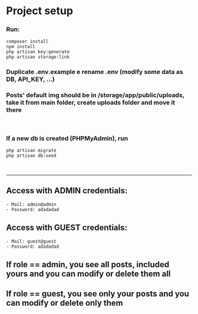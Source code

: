 # Project setup
### Run:
    composer install
    npm install
    php artisan key:generate
    php artisan storage:link

### Duplicate .env.example e rename .env (modify some data as DB, API_KEY, ...)

### Posts' default img should be in /storage/app/public/uploads, take it from main folder, create uploads folder and move it there
<br>

### If a new db is created (PHPMyAdmin), run
    php artisan migrate
    php artisan db:seed
<br>

-----------------------------

## Access with ADMIN credentials:
    - Mail: admin@admin
    - Password: adadadad

## Access with GUEST credentials:
    - Mail: guest@guest
    - Password: adadadad

## If role == admin, you see all posts, included yours and you can modify or delete them all
## If role == guest, you see only your posts and you can modify or delete only them
